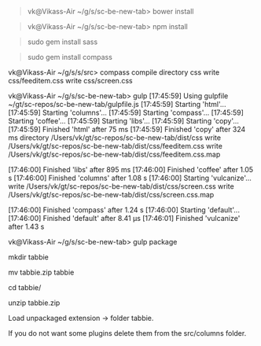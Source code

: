 >vk@Vikass-Air ~/g/s/sc-be-new-tab> bower install

>vk@Vikass-Air ~/g/s/sc-be-new-tab> npm install

>sudo gem install sass

>sudo gem install compass

vk@Vikass-Air ~/g/s/s/src> compass compile
directory css
    write css/feeditem.css
    write css/screen.css

vk@Vikass-Air ~/g/s/sc-be-new-tab> gulp
[17:45:59] Using gulpfile ~/gt/sc-repos/sc-be-new-tab/gulpfile.js
[17:45:59] Starting 'html'...
[17:45:59] Starting 'columns'...
[17:45:59] Starting 'compass'...
[17:45:59] Starting 'coffee'...
[17:45:59] Starting 'libs'...
[17:45:59] Starting 'copy'...
[17:45:59] Finished 'html' after 75 ms
[17:45:59] Finished 'copy' after 324 ms
directory /Users/vk/gt/sc-repos/sc-be-new-tab/dist/css
    write /Users/vk/gt/sc-repos/sc-be-new-tab/dist/css/feeditem.css
    write /Users/vk/gt/sc-repos/sc-be-new-tab/dist/css/feeditem.css.map

[17:46:00] Finished 'libs' after 895 ms
[17:46:00] Finished 'coffee' after 1.05 s
[17:46:00] Finished 'columns' after 1.08 s
[17:46:00] Starting 'vulcanize'...
    write /Users/vk/gt/sc-repos/sc-be-new-tab/dist/css/screen.css
    write /Users/vk/gt/sc-repos/sc-be-new-tab/dist/css/screen.css.map

[17:46:00] Finished 'compass' after 1.24 s
[17:46:00] Starting 'default'...
[17:46:00] Finished 'default' after 8.41 μs
[17:46:01] Finished 'vulcanize' after 1.43 s

vk@Vikass-Air ~/g/s/sc-be-new-tab> gulp package

mkdir tabbie

mv tabbie.zip tabbie

cd tabbie/

unzip tabbie.zip 

Load unpackaged extension -> folder tabbie.

If you do not want some plugins delete them from the src/columns folder.
